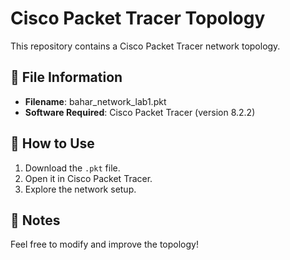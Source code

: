 # Cisco Packet Tracer Topology

This repository contains a Cisco Packet Tracer network topology.

## 📂 File Information
- **Filename**: bahar_network_lab1.pkt
- **Software Required**: Cisco Packet Tracer (version 8.2.2)

## 🔧 How to Use
1. Download the `.pkt` file.
2. Open it in Cisco Packet Tracer.
3. Explore the network setup.

## 📌 Notes
Feel free to modify and improve the topology!

